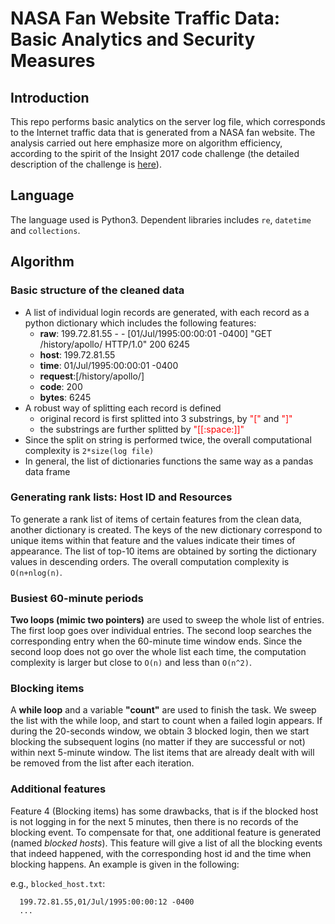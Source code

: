 # NASA Fan Website Traffic Data: Basic Analytics and Security Measures

## Introduction

This repo performs basic analytics on the server log file, which corresponds to the Internet traffic data that is generated from a NASA fan website. The analysis carried out here emphasize more on algorithm efficiency, according to the spirit of the Insight 2017 code challenge (the detailed description of the challenge is [here](https://github.com/InsightDataScience/fansite-analytics-challenge)). 

## Language

The language used is Python3. Dependent libraries includes `re`, `datetime` and `collections`.

## Algorithm

### Basic structure of the cleaned data

- A list of individual login records are generated, with each record as a python dictionary which includes the following features:
    - **raw**: 199.72.81.55 - - [01/Jul/1995:00:00:01 -0400] "GET /history/apollo/ HTTP/1.0" 200 6245
    - **host**: 199.72.81.55
    - **time**: 01/Jul/1995:00:00:01 -0400
    - **request**:[/history/apollo/]
    - **code**: 200
    - **bytes**: 6245
- A robust way of splitting each record is defined
    - original record is first splitted into 3 substrings, by <span style="color:red">"["</span> and <span style="color:red">"]"</span>
    - the substrings are further splitted by <span style="color:red">"[[:space:]]"</span>
- Since the split on string is performed twice, the overall computational complexity is `2*size(log file)`
- In general, the list of dictionaries functions the same way as a pandas data frame

### Generating rank lists: Host ID and Resources

To generate a rank list of items of certain features from the clean data, another dictionary is created. The keys of the new dictionary correspond to unique items within that feature and the values indicate their times of appearance. The list of top-10 items are obtained by sorting the dictionary values in descending orders. The overall computation complexity is `O(n+nlog(n)`.

### Busiest 60-minute periods

**Two loops (mimic two pointers)** are used to sweep the whole list of entries. The first loop goes over individual entries. The second loop searches the corresponding entry when the 60-minute time window ends. Since the second loop does not go over the whole list each time, the computation complexity is larger but close to `O(n)` and less than `O(n^2)`.

### Blocking items

A **while loop** and a variable **"count"** are used to finish the task. We sweep the list with the while loop, and start to count when a failed login appears. If during the 20-seconds window, we obtain 3 blocked login, then we start blocking the subsequent logins (no matter if they are successful or not) within next 5-minute window. The list items that are already dealt with will be removed from the list after each iteration.

### Additional features

Feature 4 (Blocking items) has some drawbacks, that is if the blocked host is not logging in for the next 5 minutes, then there is no records of the blocking event. To compensate for that, one additional feature is generated (named *blocked hosts*). This feature will give  a list of all the blocking events that indeed happened, with the corresponding host id and the time when blocking happens. An example is given in the following:

e.g., `blocked_host.txt`:

      199.72.81.55,01/Jul/1995:00:00:12 -0400
      ...



